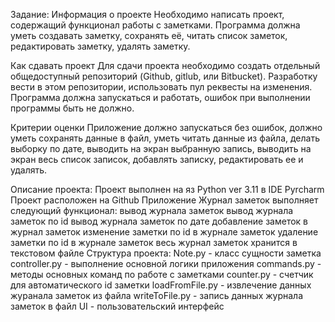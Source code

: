 Задание:
Информация о проекте
Необходимо написать проект, содержащий функционал работы с заметками. Программа должна уметь создавать заметку, сохранять её, читать список заметок, редактировать заметку, удалять заметку.

Как сдавать проект
Для сдачи проекта необходимо создать отдельный общедоступный репозиторий (Github, gitlub, или Bitbucket). Разработку вести в этом репозитории, использовать пул реквесты на изменения. Программа должна запускаться и работать, ошибок при выполнении программы быть не должно.

Критерии оценки
Приложение должно запускаться без ошибок, должно уметь сохранять данные в файл, уметь читать данные из файла, делать выборку по дате, выводить на экран выбранную запись, выводить на экран весь список записок, добавлять записку, редактировать ее и удалять.

Описание проекта:
Проект выполнен на яз Python ver 3.11  в IDE Pyrcharm
Проект расположен на Github
Приложение Журнал заметок выполняет следующий функционал:
вывод журнала заметок
вывод журнала заметок по id
вывод журнала заметок по дате
добавление заметок в журнал заметок
изменение заметки по id в журнале заметок
удаление заметки по id в журнале заметок
весь журнал заметок хранится в текстовом файле
Структура проекта:
Note.py - класс сущности заметка
сontroller.py - выполнение основной логики приложения
commands.py - методы основных команд по работе с заметками
counter.py - счетчик для автоматического id заметки
loadFromFile.py - извлечение данных журанала заметок из файла
writeToFile.py - запись данных журнала заметок в файл
UI - пользовательский интерфейс